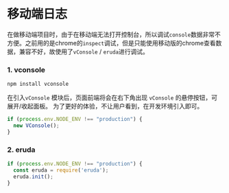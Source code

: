 # 移动端日志

​		在做移动端项目时，由于在移动端无法打开控制台，所以调试`console`数据非常不方便。之前用的是chrome的`inspect`调试，但是只能使用移动版的chrome查看数据，兼容不好，故使用了`vConsole` / `eruda`进行调试。

### 1. vconsole

```
npm install vconsole
```

在引入`vConsole` 模块后，页面前端将会在右下角出现 `vConsole` 的悬停按钮，可展开/收起面板。 为了更好的体验，不让用户看到，在开发环境引入即可。

```javascript
if (process.env.NODE_ENV !== "production") {
  new VConsole();
}
```

### 2. eruda

```javascript
if (process.env.NODE_ENV !== "production") { 
  const eruda = require('eruda');
  eruda.init();
}
```

